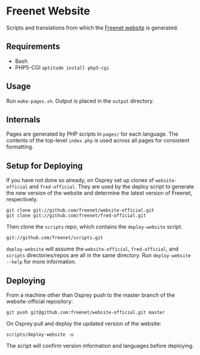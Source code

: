 # Freenet Website

Scripts and translations from which the [Freenet website](https://freenetproject.org) is generated.

## Requirements

 - Bash
 - PHP5-CGI `aptitude install php5-cgi`

## Usage

Run `make-pages.sh`. Output is placed in the `output` directory.

## Internals

Pages are generated by PHP scripts in `pages/` for each language. The contents of the top-level `index.php` is used across all pages for consistent formatting.

## Setup for Deploying


If you have not done so already, on Osprey set up clones of `website-official` and `fred-official`. They are used by the deploy script to generate the new version of the website and determine the latest version of Freenet, respectively.

    git clone git://github.com/freenet/website-official.git
    git clone git://github.com/freenet/fred-official.git

Then clone the `scripts` repo, which contains the `deploy-website` script.

    git://github.com/freenet/scripts.git

`deploy-website` will assume the `website-official`, `fred-official`, and `scripts` directories/repos are all in the same directory. Run `deploy-website --help` for more information.

## Deploying

From a machine other than Osprey push to the master branch of the website-official repository:

    git push git@github.com:freenet/website-official.git master

On Osprey pull and deploy the updated version of the website:

    scripts/deploy-website -u

The script will confirm version information and languages before deploying.


